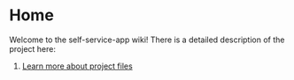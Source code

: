 # Home

Welcome to the self-service-app wiki! There is a detailed description of the project here:


1. [Learn more about project files](https://github.com/RuTiKeyOne/AppLibrary/blob/master/doc/DescriptionFiles.md)


